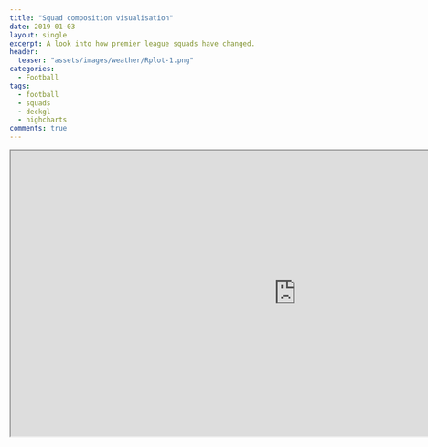 ```yaml
---
title: "Squad composition visualisation"
date: 2019-01-03
layout: single
excerpt: A look into how premier league squads have changed.
header:
  teaser: "assets/images/weather/Rplot-1.png"
categories:
  - Football
tags:
  - football
  - squads
  - deckgl
  - highcharts
comments: true
---
```


<iframe src="https://markclare1992.xyz/shiny/Shiny.Apps/squad-app/" width="1000px" height="500px" frame-border="0" id="squad-iframe" allowfullscreen="yes"></iframe>
